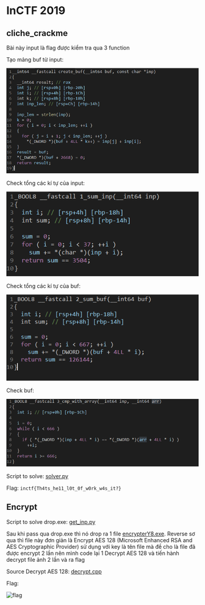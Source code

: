 # InCTF 2019

## cliche_crackme

Bài này input là flag được kiểm tra qua 3 function

Tạo mảng buf từ input:

![create_buf](/inctf2019/cliche_crackme/create_buf.png)

Check tổng các kí tự của input:

![check_inp](/inctf2019/cliche_crackme/check_inp.png)

Check tổng các kí tự của buf:

![check_sum](/inctf2019/cliche_crackme/check_sum.png)

Check buf:

![check_buf](/inctf2019/cliche_crackme/check_buf.png)

Script to solve: [solver.py](/inctf2019/cliche_crackme/solver.py)

Flag: `inctf{Th4ts_he11_l0t_0f_w0rk_w4s_it?}`

## Encrypt

Script to solve drop.exe: [get_inp.py](/inctf2019/encrypt/get_inp.py)

Sau khi pass qua drop.exe thì nó drop ra 1 file [encrypterY8.exe](/inctf2019/encrypt/encrypterY8.exe). Reverse sơ qua thì file này đơn giản là Encrypt AES 128 (Microsoft Enhanced RSA and AES Cryptographic Provider) sử dụng với key là tên file mà đề cho là file đã được encrypt 2 lần nên mình code lại 1 Decrypt AES 128 và tiến hành decrypt file ảnh 2 lần và ra flag

Source Decrypt AES 128: [decrypt.cpp](/inctf2019/encrypt/decrypt.cpp)

Flag:

![flag](/inctf2019/encrypt/flag.png)
